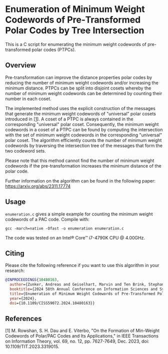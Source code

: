 # Enumeration of Minimum Weight Codewords of Pre&#x2011;Transformed Polar Codes by Tree Intersection
This is a C script for enumerating the minimum weight codewords of pre-transformed polar codes (PTPCs).

## Overview
Pre-transformation can improve the distance properties polar codes by reducing the number of minimum weight codewords 
and/or increasing the minimum distance.
PTPCs can be split into disjoint cosets whereby the number of minimum weight codewords can be determined by counting their number in each coset.

The implemented method uses the explicit construction of the messages that generate the minimum weight codewords of "universal" polar cosets introduced in [[1]](#1).
A coset of a PTPC is always contained in the corresponding "universal" polar coset.
Consequently, the minimum weight codewords in a coset of a PTPC can be found by computing the intersection with the set of minimum weight codewords in the corresponding "universal" polar coset.
The algorithm efficiently counts the number of minimum weight codewords by traversing the intersection tree of the messages that form the two codeword sets.

Please note that this method cannot find the number of minimum weight codewords if the pre-transformation increases the minimum distance of the polar code.

Further information on the algorithm can be found in the following paper: https://arxiv.org/abs/2311.17774

## Usage
``enumeration.c`` gives a simple example for counting the minimum weight codewords of a PAC code.
Compile with:
```
gcc -march=native -Ofast -o enumeration enumeration.c
```
The code was tested on an Intel® Core™ i7-4790K CPU @ 4.00GHz.

## Citing
Please cite the following reference if you want to use this algorithm in your research:
```bibtex
@INPROCEEDINGS{10480163,
  author={Zunker, Andreas and Geiselhart, Marvin and Ten Brink, Stephan},
  booktitle={2024 58th Annual Conference on Information Sciences and Systems (CISS)}, 
  title={Enumeration of Minimum Weight Codewords of Pre-Transformed Polar Codes by Tree Intersection}, 
  year={2024},
  doi={10.1109/CISS59072.2024.10480163}}
```

## References
<a id="1">[1]</a>
M. Rowshan, S. H. Dau and E. Viterbo, "On the Formation of Min-Weight Codewords of Polar/PAC Codes and Its Applications," in IEEE Transactions on Information Theory, vol. 69, no. 12, pp. 7627-7649, Dec. 2023, doi: 10.1109/TIT.2023.3319015.

